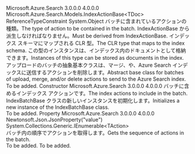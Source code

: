<Type Name="IndexBatchBase&lt;TAction,TDoc&gt;" FullName="Microsoft.Azure.Search.Models.IndexBatchBase&lt;TAction,TDoc&gt;">
  <TypeSignature Language="C#" Value="public abstract class IndexBatchBase&lt;TAction,TDoc&gt; where TAction : IndexActionBase&lt;TDoc&gt; where TDoc : class" />
  <TypeSignature Language="ILAsm" Value=".class public auto ansi abstract beforefieldinit IndexBatchBase`2&lt;(class Microsoft.Azure.Search.Models.IndexActionBase`1&lt;!TDoc&gt;) TAction, class TDoc&gt; extends System.Object" />
  <TypeSignature Language="DocId" Value="T:Microsoft.Azure.Search.Models.IndexBatchBase`2" />
  <TypeSignature Language="VB.NET" Value="Public MustInherit Class IndexBatchBase(Of TAction, TDoc)" />
  <TypeSignature Language="F#" Value="type IndexBatchBase&lt;'Action, 'Doc (requires 'Action :&gt; IndexActionBase&lt;'Doc&gt; and 'Doc : null)&gt; = class" />
  <AssemblyInfo>
    <AssemblyName>Microsoft.Azure.Search</AssemblyName>
    <AssemblyVersion>3.0.0.0</AssemblyVersion>
    <AssemblyVersion>4.0.0.0</AssemblyVersion>
  </AssemblyInfo>
  <TypeParameters>
    <TypeParameter Name="TAction">
      <Constraints>
        <BaseTypeName>Microsoft.Azure.Search.Models.IndexActionBase&lt;TDoc&gt;</BaseTypeName>
      </Constraints>
    </TypeParameter>
    <TypeParameter Name="TDoc">
      <Constraints>
        <ParameterAttribute>ReferenceTypeConstraint</ParameterAttribute>
      </Constraints>
    </TypeParameter>
  </TypeParameters>
  <Base>
    <BaseTypeName>System.Object</BaseTypeName>
  </Base>
  <Interfaces />
  <Docs>
    <typeparam name="TAction">
            <span data-ttu-id="86952-101">バッチに含まれているアクションの種類。</span><span class="sxs-lookup"><span data-stu-id="86952-101">The type of action to be contained in the batch.</span></span> <span data-ttu-id="86952-102">IndexActionBase から派生しなければなりません。</span><span class="sxs-lookup"><span data-stu-id="86952-102">Must be derived from IndexActionBase.</span></span>
            </typeparam>
    <typeparam name="TDoc">
            <span data-ttu-id="86952-103">インデックス スキーマにマップされる CLR 型。</span><span class="sxs-lookup"><span data-stu-id="86952-103">The CLR type that maps to the index schema.</span></span> <span data-ttu-id="86952-104">この型のインスタンスは、インデックス内のドキュメントとして格納できます。</span><span class="sxs-lookup"><span data-stu-id="86952-104">Instances of this type can be stored as documents in the index.</span></span>
            </typeparam>
    <summary>
            <span data-ttu-id="86952-105">アップロードのバッチの抽象基本クラスは、マージ、や、Azure Search インデックスに送信するアクションを削除します。</span><span class="sxs-lookup"><span data-stu-id="86952-105">Abstract base class for batches of upload, merge, and/or delete actions to send to the Azure Search index.</span></span>
            </summary>
    <remarks>To be added.</remarks>
  </Docs>
  <Members>
    <Member MemberName=".ctor">
      <MemberSignature Language="C#" Value="protected IndexBatchBase (System.Collections.Generic.IEnumerable&lt;TAction&gt; actions);" />
      <MemberSignature Language="ILAsm" Value=".method familyhidebysig specialname rtspecialname instance void .ctor(class System.Collections.Generic.IEnumerable`1&lt;!TAction&gt; actions) cil managed" />
      <MemberSignature Language="DocId" Value="M:Microsoft.Azure.Search.Models.IndexBatchBase`2.#ctor(System.Collections.Generic.IEnumerable{`0})" />
      <MemberSignature Language="VB.NET" Value="Protected Sub New (actions As IEnumerable(Of TAction))" />
      <MemberSignature Language="F#" Value="new Microsoft.Azure.Search.Models.IndexBatchBase&lt;'Action, 'Doc (requires 'Action :&gt; Microsoft.Azure.Search.Models.IndexActionBase&lt;'Doc&gt; and 'Doc : null)&gt; : seq&lt;'Action (requires 'Action :&gt; Microsoft.Azure.Search.Models.IndexActionBase&lt;'Doc&gt;)&gt; -&gt; Microsoft.Azure.Search.Models.IndexBatchBase&lt;'Action, 'Doc (requires 'Action :&gt; Microsoft.Azure.Search.Models.IndexActionBase&lt;'Doc&gt; and 'Doc : null)&gt;" Usage="new Microsoft.Azure.Search.Models.IndexBatchBase&lt;'Action, 'Doc (requires 'Action :&gt; Microsoft.Azure.Search.Models.IndexActionBase&lt;'Doc&gt; and 'Doc : null)&gt; actions" />
      <MemberType>Constructor</MemberType>
      <AssemblyInfo>
        <AssemblyName>Microsoft.Azure.Search</AssemblyName>
        <AssemblyVersion>3.0.0.0</AssemblyVersion>
        <AssemblyVersion>4.0.0.0</AssemblyVersion>
      </AssemblyInfo>
      <Parameters>
        <Parameter Name="actions" Type="System.Collections.Generic.IEnumerable&lt;TAction&gt;" />
      </Parameters>
      <Docs>
        <param name="actions"><span data-ttu-id="86952-106">バッチに含めるインデックス アクションです。</span><span class="sxs-lookup"><span data-stu-id="86952-106">The index actions to include in the batch.</span></span></param>
        <summary>
            <span data-ttu-id="86952-107">IndexBatchBase クラスの新しいインスタンスを初期化します。</span><span class="sxs-lookup"><span data-stu-id="86952-107">Initializes a new instance of the IndexBatchBase class.</span></span>
            </summary>
        <remarks>To be added.</remarks>
      </Docs>
    </Member>
    <Member MemberName="Actions">
      <MemberSignature Language="C#" Value="public System.Collections.Generic.IEnumerable&lt;TAction&gt; Actions { get; }" />
      <MemberSignature Language="ILAsm" Value=".property instance class System.Collections.Generic.IEnumerable`1&lt;!TAction&gt; Actions" />
      <MemberSignature Language="DocId" Value="P:Microsoft.Azure.Search.Models.IndexBatchBase`2.Actions" />
      <MemberSignature Language="VB.NET" Value="Public ReadOnly Property Actions As IEnumerable(Of TAction)" />
      <MemberSignature Language="F#" Value="member this.Actions : seq&lt;'Action (requires 'Action :&gt; Microsoft.Azure.Search.Models.IndexActionBase&lt;'Doc&gt;)&gt;" Usage="Microsoft.Azure.Search.Models.IndexBatchBase&lt;'Action, 'Doc (requires 'Action :&gt; Microsoft.Azure.Search.Models.IndexActionBase&lt;'Doc&gt; and 'Doc : null)&gt;.Actions" />
      <MemberType>Property</MemberType>
      <AssemblyInfo>
        <AssemblyName>Microsoft.Azure.Search</AssemblyName>
        <AssemblyVersion>3.0.0.0</AssemblyVersion>
        <AssemblyVersion>4.0.0.0</AssemblyVersion>
      </AssemblyInfo>
      <Attributes>
        <Attribute>
          <AttributeName>Newtonsoft.Json.JsonProperty("value")</AttributeName>
        </Attribute>
      </Attributes>
      <ReturnValue>
        <ReturnType>System.Collections.Generic.IEnumerable&lt;TAction&gt;</ReturnType>
      </ReturnValue>
      <Docs>
        <summary>
            <span data-ttu-id="86952-108">バッチ内の順序でアクションを取得します。</span><span class="sxs-lookup"><span data-stu-id="86952-108">Gets the sequence of actions in the batch.</span></span>
            </summary>
        <value>To be added.</value>
        <remarks>To be added.</remarks>
      </Docs>
    </Member>
  </Members>
</Type>
